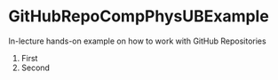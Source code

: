 # GitHubRepoCompPhysUBExample
In-lecture hands-on example on how to work with GitHub Repositories

1. First
2. Second

